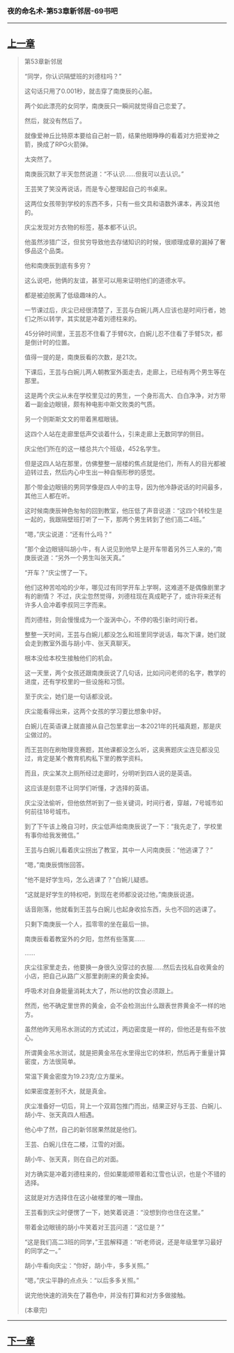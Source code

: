 ### 夜的命名术-第53章新邻居-69书吧

--------
[上一章](./68f8317428245a82b743f532dfc7d14b.md)
--------


>
>
>
>第53章新邻居
>
>“同学，你认识隔壁班的刘德柱吗？”
>
>这句话只用了0.001秒，就击穿了南庚辰的心脏。
>
>两个如此漂亮的女同学，南庚辰只一瞬间就觉得自己恋爱了。
>
>然后，就没有然后了。
>
>就像爱神丘比特原本要给自己射一箭，结果他眼睁睁的看着对方把爱神之箭，换成了RPG火箭弹。
>
>太突然了。
>
>南庚辰沉默了半天忽然说道：“不认识……但我可以去认识。”
>
>王芸笑了笑没再说话，而是专心整理起自己的书桌来。
>
>这两位女孩带到学校的东西不多，只有一些文具和语数外课本，再没其他的。
>
>庆尘发现对方衣物的标签，基本都不认识。
>
>他虽然涉猎广泛，但贫穷导致他去存储知识的时候，很顺理成章的漏掉了奢侈品这个品类。
>
>他和南庚辰到底有多穷？
>
>这么说吧，他俩的友谊，甚至可以用来证明他们的道德水平。
>
>都是被迫脱离了低级趣味的人。
>
>一节课过后，庆尘已经很清楚了，王芸与白婉儿两人应该也是时间行者，她们之所以转学，其实就是冲着刘德柱来的。
>
>45分钟时间里，王芸忍不住看了手臂6次，白婉儿忍不住看了手臂5次，都是倒计时的位置。
>
>值得一提的是，南庚辰看的次数，是21次。
>
>下课后，王芸与白婉儿两人朝教室外面走去，走廊上，已经有两个男生等在那里。
>
>这是两个庆尘从未在学校里见过的男生，一个身形高大、白白净净，对方带着一副金边眼镜，颇有种电影中斯文败类的气质。
>
>另一个则斯斯文文的带着黑框眼镜。
>
>这四个人站在走廊里低声交谈着什么，引来走廊上无数同学的侧目。
>
>庆尘他们所在的这一楼总共六个班级，452名学生。
>
>但是这四人站在那里，仿佛整整一层楼的焦点就是他们，所有人的目光都被迫转过去，然后内心中生出一种自惭形秽的感觉。
>
>那个带金边眼镜的男同学像是四人中的主导，因为他冷静说话的时间最多，其他三人都在听。
>
>这时候南庚辰神色匆匆的回到教室，他压低了声音说道：“这四个转校生是一起的，我跟隔壁班打听了一下，那两个男生转到了他们高二4班。”
>
>“嗯，”庆尘说道：“还有什么吗？”
>
>“那个金边眼镜叫胡小牛，有人说见到他早上是开车带着另外三人来的，”南庚辰说道：“另外一个男生叫张天真。”
>
>“开车？”庆尘愣了一下。
>
>他们这种苦哈哈的少年，哪见过有同学开车上学啊，这难道不是偶像剧里才有的剧情？
>不过，庆尘忽然觉得，刘德柱现在真成靶子了，或许将来还有许多人会冲着李叔同三字而来。
>
>而刘德柱，则会慢慢成为一个漩涡中心，不停的吸引新时间行者。
>
>整整一天时间，王芸与白婉儿都没怎么和班里同学说话，每次下课，她们就会走到教室外面与胡小牛、张天真聊天。
>
>根本没给本校生接触他们的机会。
>
>这一天里，两个女孩还跟南庚辰说了几句话，比如问问老师的名字，教学的进度，还有学校里的一些设施和习惯。
>
>至于庆尘，她们是一句话都没说。
>
>庆尘能看得出来，这两个女孩的学习要比想象中好。
>
>白婉儿在英语课上就直接从自己包里拿出一本2021年的托福真题，那是庆尘做过的。
>
>而王芸则在刷物理竞赛题，其他课都没怎么听，这奥赛题庆尘连见都没见过，肯定是某个教育机构私下里的教学资料。
>
>而且，庆尘某次上厕所经过走廊时，分明听到四人说的是英语。
>
>这应该是刻意不让同学们听懂，才选择的英语。
>
>庆尘没法偷听，但他依然听到了一些关键词，时间行者，穿越，7号城市如何前往18号城市。
>
>到了下午该上晚自习时，庆尘低声给南庚辰说了一下：“我先走了，学校里有事你给我发微信。”
>
>王芸与白婉儿看着庆尘拐出了教室，其中一人问南庚辰：“他逃课了？”
>
>“嗯，”南庚辰惆怅回答。
>
>“他不是好学生吗，怎么逃课了？”白婉儿疑惑。
>
>“这就是好学生的特权吧，到现在老师都没说过他，”南庚辰说道。
>
>话音刚落，他就看到王芸与白婉儿也起身收拾东西，头也不回的逃课了。
>
>只剩下南庚辰一个人，孤零零的坐在最后一排。
>
>南庚辰看着教室外的夕阳，忽然有些落寞……
>
>……
>
>庆尘往家里走去，他要换一身很久没穿过的衣服……然后去找私自收黄金的小店，把自己从路广义那里剥削来的黄金卖掉。
>
>呼吸术对自身能量消耗太大了，所以他的饮食必须跟上。
>
>然而，他不确定里世界的黄金，会不会检测出什么跟表世界黄金不一样的地方。
>
>虽然他昨天用吊水测试的方式试过，两边密度是一样的，但他还是有些不放心。
>
>所谓黄金吊水测试，就是把黄金吊在水里得出它的体积，然后再于重量计算密度，方法很简单。
>
>常温下黄金密度为19.23克/立方厘米。
>
>如果密度差别不大，就是真金。
>
>庆尘准备好一切后，背上一个双肩包推门而出，结果正好与王芸、白婉儿、胡小牛、张天真四人相遇。
>
>他心中了然，自己的新邻居果然就是他们。
>
>王芸、白婉儿住在二楼，江雪的对面。
>
>胡小牛、张天真，则在自己的对面。
>
>对方确实是冲着刘德柱来的，但如果能顺带着和江雪也认识，也是个不错的选择。
>
>这就是对方选择住在这小破楼里的唯一理由。
>
>王芸看到庆尘时便愣了一下，她笑着说道：“没想到你也住在这里。”
>
>带着金边眼镜的胡小牛笑着对王芸问道：“这位是？”
>
>“这是我们高二3班的同学，”王芸解释道：“听老师说，还是年级里学习最好的同学之一。”
>
>胡小牛看向庆尘：“你好，胡小牛，多多关照。”
>
>“嗯，”庆尘平静的点点头：“以后多多关照。”
>
>说完他快速的消失在了暮色中，并没有打算和对方多做接触。
>
>(本章完)
>
>

--------
[下一章](./3e7e81b3e3eadcc4910c482d80f40795.md)
--------

